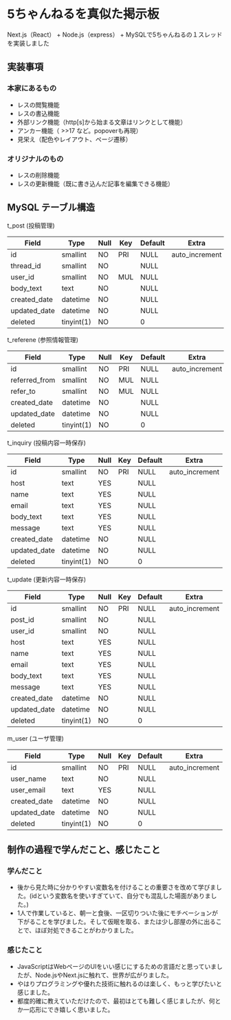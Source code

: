 # 5ちゃんねるを真似た掲示板 
Next.js（React） + Node.js（express） + MySQLで5ちゃんねるの１スレッドを実装しました


## 実装事項
### 本家にあるもの
* レスの閲覧機能
* レスの書込機能
* 外部リンク機能（http[s]から始まる文章はリンクとして機能）
* アンカー機能（ >>17 など。popoverも再現）
* 見栄え（配色やレイアウト、ページ遷移）


### オリジナルのもの
* レスの削除機能
* レスの更新機能（既に書き込んだ記事を編集できる機能）


## MySQL テーブル構造
t_post (投稿管理)

| Field        | Type       | Null | Key | Default | Extra          |
| ------------ | ---------- | ---- | --- | ------- | -------------- |
| id           | smallint   | NO   | PRI | NULL    | auto_increment |
| thread_id    | smallint   | NO   |     | NULL    |                |
| user_id      | smallint   | NO   | MUL | NULL    |                |
| body_text    | text       | NO   |     | NULL    |                |
| created_date | datetime   | NO   |     | NULL    |                |
| updated_date | datetime   | NO   |     | NULL    |                |
| deleted      | tinyint(1) | NO   |     | 0       |                |


t_referene (参照情報管理)

| Field         | Type       | Null | Key | Default | Extra          |
| ------------- | ---------- | ---- | --- | ------- | -------------- |
| id            | smallint   | NO   | PRI | NULL    | auto_increment |
| referred_from | smallint   | NO   | MUL | NULL    |                |
| refer_to      | smallint   | NO   | MUL | NULL    |                |
| created_date  | datetime   | NO   |     | NULL    |                |
| updated_date  | datetime   | NO   |     | NULL    |                |
| deleted       | tinyint(1) | NO   |     | 0       |                |


t_inquiry (投稿内容一時保存)


| Field        | Type       | Null | Key | Default | Extra          |
| ------------ | ---------- | ---- | --- | ------- | -------------- |
| id           | smallint   | NO   | PRI | NULL    | auto_increment |
| host         | text       | YES  |     | NULL    |                |
| name         | text       | YES  |     | NULL    |                |
| email        | text       | YES  |     | NULL    |                |
| body_text    | text       | YES  |     | NULL    |                |
| message      | text       | YES  |     | NULL    |                |
| created_date | datetime   | NO   |     | NULL    |                |
| updated_date | datetime   | NO   |     | NULL    |                |
| deleted      | tinyint(1) | NO   |     | 0       |                |


t_update (更新内容一時保存)

| Field        | Type       | Null | Key | Default | Extra          |
| ------------ | ---------- | ---- | --- | ------- | -------------- |
| id           | smallint   | NO   | PRI | NULL    | auto_increment |
| post_id      | smallint   | NO   |     | NULL    |                |
| user_id      | smallint   | NO   |     | NULL    |                |
| host         | text       | YES  |     | NULL    |                |
| name         | text       | YES  |     | NULL    |                |
| email        | text       | YES  |     | NULL    |                |
| body_text    | text       | YES  |     | NULL    |                |
| message      | text       | YES  |     | NULL    |                |
| created_date | datetime   | NO   |     | NULL    |                |
| updated_date | datetime   | NO   |     | NULL    |                |
| deleted      | tinyint(1) | NO   |     | 0       |                |


m_user (ユーザ管理)

| Field        | Type       | Null | Key | Default | Extra          |
| ------------ | ---------- | ---- | --- | ------- | -------------- |
| id           | smallint   | NO   | PRI | NULL    | auto_increment |
| user_name    | text       | NO   |     | NULL    |                |
| user_email   | text       | YES  |     | NULL    |                |
| created_date | datetime   | NO   |     | NULL    |                |
| updated_date | datetime   | NO   |     | NULL    |                |
| deleted      | tinyint(1) | NO   |     | 0       |                |



## 制作の過程で学んだこと、感じたこと
### 学んだこと
- 後から見た時に分かりやすい変数名を付けることの重要さを改めて学びました。(idという変数名を使いすぎていて、自分でも混乱した場面がありました。)
- 1人で作業していると、朝一と食後、一区切りついた後にモチベーションが下がることを学びました。そして仮眠を取る、または少し部屋の外に出ることで、ほぼ対処できることがわかりました。


### 感じたこと
- JavaScriptはWebページのUIをいい感じにするための言語だと思っていましたが、Node.jsやNext.jsに触れて、世界が広がりました。
- やはりプログラミングや優れた技術に触れるのは楽しく、もっと学びたいと感じました。
- 都度的確に教えていただけたので、最初はとても難しく感じましたが、何とか一応形にでき嬉しく思いました。

